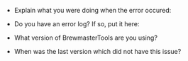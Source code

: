 * Explain what you were doing when the error occured:


* Do you have an error log? If so, put it here:


* What version of BrewmasterTools are you using?


* When was the last version which did not have this issue?
